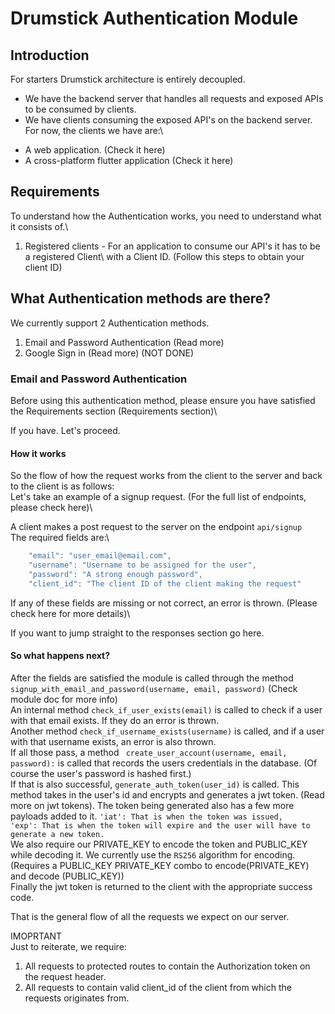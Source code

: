 # Drumstick Authentication Module

## Introduction 
For starters Drumstick architecture is entirely decoupled. 
* We have the backend server that handles all requests and exposed APIs to be consumed by clients.
* We have clients consuming the exposed API's on the backend server.\
For now, the clients we have are:\
 - A web application. (Check it here)
 - A cross-platform flutter application (Check it here)

## Requirements
To understand how the Authentication works, you need to understand what it consists of.\
1. Registered clients - For an application to consume our API's it has to be a registered Client\ 
with a Client ID. (Follow this steps to obtain your client ID) 

## What Authentication methods are there?
We currently support 2 Authentication methods.
 1. Email and Password Authentication (Read more)
 2. Google Sign in (Read more) (NOT DONE)

### Email and Password Authentication
Before using this authentication method, please ensure you have satisfied the Requirements section (Requirements section)\

If you have. Let's proceed.

#### How it works
So the flow of how the request works from the client to the server and back to the client is as follows:\
Let's take an example of a signup request. (For the full list of endpoints, please check here)\

A client makes a post request to the server on the endpoint `api/signup`\
The required fields are:\
```javascript
    "email": "user_email@email.com",
    "username": "Username to be assigned for the user",
    "password": "A strong enough password",
    "client_id": "The client ID of the client making the request" 
```
If any of these fields are missing or not correct, an error is thrown. (Please check here for more details)\

If you want to jump straight to the responses section go here.

#### So what happens next?
After the fields are satisfied the module is called through the method `signup_with_email_and_password(username, email, password)` (Check module doc for more info)\
An internal method `check_if_user_exists(email)` is called to check if a user with that email exists. If they do an error is thrown.\
Another method `check_if_username_exists(username)` is called, and if a user with that username exists, an error is also thrown.\
If all those pass, a method ` create_user_account(username, email, password):` is called that records the users credentials in the database. (Of course the user's password is hashed first.)\
If that is also successful, `generate_auth_token(user_id)` is called. This method takes in the user's id and encrypts and generates a jwt token. (Read more on jwt tokens). The token being generated also has a few more payloads added to it.
`'iat': That is when the token was issued,`\
`'exp': That is when the token will expire and the user will have to generate a new token.`\
We also require our PRIVATE_KEY to encode the token and PUBLIC_KEY while decoding it. We currently use the `RS256` algorithm for encoding. (Requires a PUBLIC_KEY PRIVATE_KEY combo to encode(PRIVATE_KEY) and decode (PUBLIC_KEY))\
Finally the jwt token is returned to the client with the appropriate success code.

That is the general flow of all the requests we expect on our server.

IMOPRTANT\
Just to reiterate, we require:
1. All requests to protected routes to contain the Authorization token on the request header.
2. All requests to contain valid client_id of the client from which the requests originates from.


